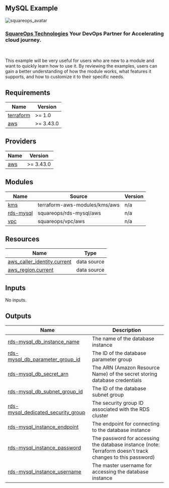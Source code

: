 ## MySQL Example
![squareops_avatar]

[squareops_avatar]: https://squareops.com/wp-content/uploads/2022/12/squareops-logo.png

### [SquareOps Technologies](https://squareops.com/) Your DevOps Partner for Accelerating cloud journey.
<br>

This example will be very useful for users who are new to a module and want to quickly learn how to use it. By reviewing the examples, users can gain a better understanding of how the module works, what features it supports, and how to customize it to their specific needs.
<!-- BEGINNING OF PRE-COMMIT-TERRAFORM DOCS HOOK -->
## Requirements

| Name | Version |
|------|---------|
| <a name="requirement_terraform"></a> [terraform](#requirement\_terraform) | >= 1.0 |
| <a name="requirement_aws"></a> [aws](#requirement\_aws) | >= 3.43.0 |

## Providers

| Name | Version |
|------|---------|
| <a name="provider_aws"></a> [aws](#provider\_aws) | >= 3.43.0 |

## Modules

| Name | Source | Version |
|------|--------|---------|
| <a name="module_kms"></a> [kms](#module\_kms) | terraform-aws-modules/kms/aws | n/a |
| <a name="module_rds-mysql"></a> [rds-mysql](#module\_rds-mysql) | squareops/rds-mysql/aws | n/a |
| <a name="module_vpc"></a> [vpc](#module\_vpc) | squareops/vpc/aws | n/a |

## Resources

| Name | Type |
|------|------|
| [aws_caller_identity.current](https://registry.terraform.io/providers/hashicorp/aws/latest/docs/data-sources/caller_identity) | data source |
| [aws_region.current](https://registry.terraform.io/providers/hashicorp/aws/latest/docs/data-sources/region) | data source |

## Inputs

No inputs.

## Outputs

| Name | Description |
|------|-------------|
| <a name="output_rds-mysql_db_instance_name"></a> [rds-mysql\_db\_instance\_name](#output\_rds-mysql\_db\_instance\_name) | The name of the database instance |
| <a name="output_rds-mysql_db_parameter_group_id"></a> [rds-mysql\_db\_parameter\_group\_id](#output\_rds-mysql\_db\_parameter\_group\_id) | The ID of the database parameter group |
| <a name="output_rds-mysql_db_secret_arn"></a> [rds-mysql\_db\_secret\_arn](#output\_rds-mysql\_db\_secret\_arn) | The ARN (Amazon Resource Name) of the secret storing database credentials |
| <a name="output_rds-mysql_db_subnet_group_id"></a> [rds-mysql\_db\_subnet\_group\_id](#output\_rds-mysql\_db\_subnet\_group\_id) | The ID of the database subnet group |
| <a name="output_rds-mysql_dedicated_security_group"></a> [rds-mysql\_dedicated\_security\_group](#output\_rds-mysql\_dedicated\_security\_group) | The security group ID associated with the RDS cluster |
| <a name="output_rds-mysql_instance_endpoint"></a> [rds-mysql\_instance\_endpoint](#output\_rds-mysql\_instance\_endpoint) | The endpoint for connecting to the database instance |
| <a name="output_rds-mysql_instance_password"></a> [rds-mysql\_instance\_password](#output\_rds-mysql\_instance\_password) | The password for accessing the database instance (note: Terraform doesn't track changes to this password) |
| <a name="output_rds-mysql_instance_username"></a> [rds-mysql\_instance\_username](#output\_rds-mysql\_instance\_username) | The master username for accessing the database instance |
<!-- END OF PRE-COMMIT-TERRAFORM DOCS HOOK -->
